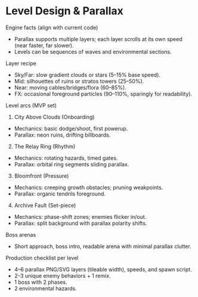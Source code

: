 # Level Design & Parallax

Engine facts (align with current code)
- Parallax supports multiple layers; each layer scrolls at its own speed (near faster, far slower).
- Levels can be sequences of waves and environmental sections.

Layer recipe
- Sky/Far: slow gradient clouds or stars (5–15% base speed).
- Mid: silhouettes of ruins or stratos towers (25–50%).
- Near: moving cables/bridges/flora (60–85%).
- FX: occasional foreground particles (90–110%, sparingly for readability).

Level arcs (MVP set)
1) City Above Clouds (Onboarding)
- Mechanics: basic dodge/shoot, first powerup.
- Parallax: neon ruins, drifting billboards.

2) The Relay Ring (Rhythm)
- Mechanics: rotating hazards, timed gates.
- Parallax: orbital ring segments sliding parallax.

3) Bloomfront (Pressure)
- Mechanics: creeping growth obstacles; pruning weakpoints.
- Parallax: organic tendrils foreground.

4) Archive Fault (Set-piece)
- Mechanics: phase-shift zones; enemies flicker in/out.
- Parallax: split background with parallax polarity shifts.

Boss arenas
- Short approach, boss intro, readable arena with minimal parallax clutter.

Production checklist per level
- 4–6 parallax PNG/SVG layers (tileable width), speeds, and spawn script.
- 2–3 unique enemy behaviors + 1 remix.
- 1 boss with 2 phases.
- 2 environmental hazards.
